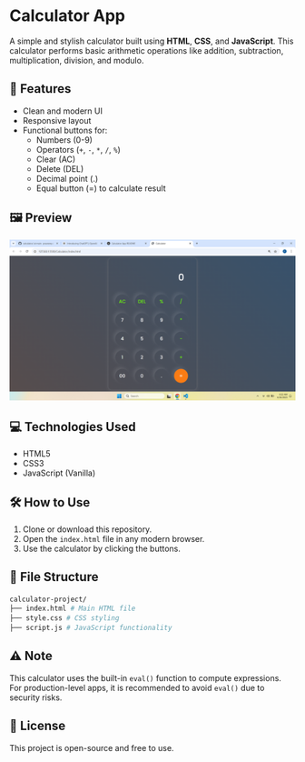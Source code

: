# Calculator App

A simple and stylish calculator built using **HTML**, **CSS**, and **JavaScript**. This calculator performs basic arithmetic operations like addition, subtraction, multiplication, division, and modulo.

## 🚀 Features

- Clean and modern UI
- Responsive layout
- Functional buttons for:
  - Numbers (0-9)
  - Operators (`+`, `-`, `*`, `/`, `%`)
  - Clear (AC)
  - Delete (DEL)
  - Decimal point (.)
  - Equal button (=) to calculate result

## 🖼️ Preview

![Calculator UI](screenshot.png) <!-- You can add a screenshot of the calculator UI here -->

## 💻 Technologies Used

- HTML5
- CSS3
- JavaScript (Vanilla)

## 🛠️ How to Use

1. Clone or download this repository.
2. Open the `index.html` file in any modern browser.
3. Use the calculator by clicking the buttons.

## 📁 File Structure
```bash
calculator-project/
├── index.html # Main HTML file
├── style.css # CSS styling
├── script.js # JavaScript functionality

```
## ⚠️ Note

This calculator uses the built-in `eval()` function to compute expressions. For production-level apps, it is recommended to avoid `eval()` due to security risks.

## 📄 License

This project is open-source and free to use.


